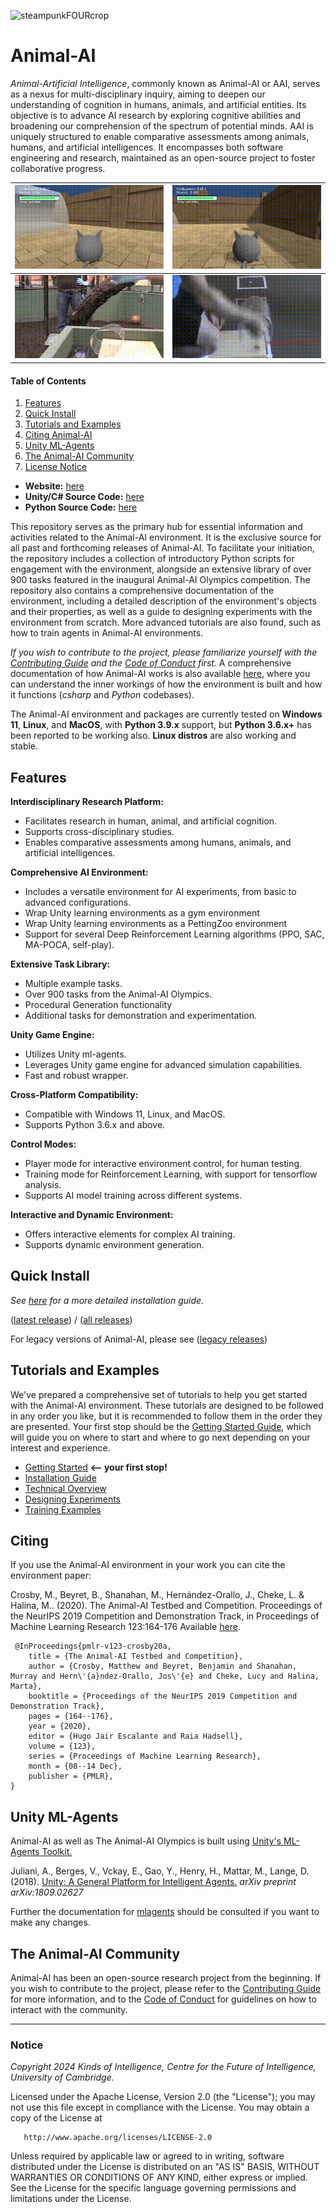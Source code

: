 ![steampunkFOURcrop](https://github.com/Kinds-of-Intelligence-CFI/animal-ai/assets/65875290/df798f4a-cb2c-416f-a150-093b9382a621)

# Animal-AI

*Animal-Artificial Intelligence*, commonly known as Animal-AI or AAI, serves as a nexus for multi-disciplinary inquiry, aiming to deepen our understanding of cognition in humans, animals, and artificial entities. Its objective is to advance AI research by exploring cognitive abilities and broadening our comprehension of the spectrum of potential minds. AAI is uniquely structured to enable comparative assessments among animals, humans, and artificial intelligences. It encompasses both software engineering and research, maintained as an open-source project to foster collaborative progress.

| ![](project\figs\agent-cyl-fail.gif) | ![](project\figs\agent-cyl-pass.gif) |
|---|---|
| ![](project\figs\animal-cyl-fail.gif) | ![](project\figs\animal-cyl-pass.gif) |


#### Table of Contents
1. [Features](#features)
2. [Quick Install](#quick-install)
3. [Tutorials and Examples](#tutorials-and-examples)
4. [Citing Animal-AI](#citing-animal-ai)
5. [Unity ML-Agents](#unity-ml-agents)
6. [The Animal-AI Community](#the-animal-ai-community)
7. [License Notice](#license-notice)

- **Website:** [here](https://animalai.org/)
- **Unity/C# Source Code:** [here](https://github.com/Kinds-of-Intelligence-CFI/animal-ai-unity-project)
- **Python Source Code:** [here](https://github.com/Kinds-of-Intelligence-CFI/animal-ai-package/tree/main/animalai)

This repository serves as the primary hub for essential information and activities related to the Animal-AI environment. It is the exclusive source for all past and forthcoming releases of Animal-AI. To facilitate your initiation, the repository includes a collection of introductory Python scripts for engagement with the environment, alongside an extensive library of over 900 tasks featured in the inaugural Animal-AI Olympics competition. The repository also contains a comprehensive documentation of the environment, including a detailed description of the environment's objects and their properties, as well as a guide to designing experiments with the environment from scratch. More advanced tutorials are also found, such as how to train agents in Animal-AI environments. 

_If you wish to contribute to the project, please familiarize yourself with the [Contributing Guide](contributing.md) and the [Code of Conduct](codeOfConduct.md) first._ A comprehensive documentation of how Animal-AI works is also available [here](docs/howitallworks.md), where you can understand the inner workings of how the environment is built and how it functions (_csharp_ and _Python_ codebases).

The Animal-AI environment and packages are currently tested on **Windows 11**, **Linux**, and **MacOS**, with **Python 3.9.x** support, but **Python 3.6.x+** has been reported to be working also. **Linux distros** are also working and stable. 


## Features

**Interdisciplinary Research Platform:**
- Facilitates research in human, animal, and artificial cognition.
- Supports cross-disciplinary studies.
- Enables comparative assessments among humans, animals, and artificial intelligences.

**Comprehensive AI Environment:**
- Includes a versatile environment for AI experiments, from basic to advanced configurations.
- Wrap Unity learning environments as a gym environment
- Wrap Unity learning environments as a PettingZoo environment
- Support for several Deep Reinforcement Learning algorithms (PPO, SAC, MA-POCA, self-play).

**Extensive Task Library:**
- Multiple example tasks.
- Over 900 tasks from the Animal-AI Olympics.
- Procedural Generation functionality
- Additional tasks for demonstration and experimentation.

**Unity Game Engine:**
- Utilizes Unity ml-agents.
- Leverages Unity game engine for advanced simulation capabilities.
- Fast and robust wrapper.

**Cross-Platform Compatibility:**
- Compatible with Windows 11, Linux, and MacOS.
- Supports Python 3.6.x and above.

**Control Modes:**
- Player mode for interactive environment control, for human testing.
- Training mode for Reinforcement Learning, with support for tensorflow analysis.
- Supports AI model training across different systems.

**Interactive and Dynamic Environment:**
- Offers interactive elements for complex AI training.
- Supports dynamic environment generation.


## Quick Install

*See [here](docs\installation\InstallationGuide.md) for a more detailed installation guide.*

([latest release](https://github.com/Kinds-of-Intelligence-CFI/animal-ai/releases/tag/v3.1.4)) / ([all releases](https://github.com/Kinds-of-Intelligence-CFI/animal-ai/releases))

For legacy versions of Animal-AI, please see ([legacy releases](project\AAIVersionsArchive.md))


## Tutorials and Examples

We've prepared a comprehensive set of tutorials to help you get started with the Animal-AI environment. These tutorials are designed to be followed in any order you like, but it is recommended to follow them in the order they are presented. Your first stop should be the [Getting Started Guide](docs\installation\QuickStart.md), which will guide you on where to start and where to go next depending on your interest and experience.

- [Getting Started](docs\installation\QuickStart.md) **<-- your first stop!**
- [Installation Guide](docs\installation\InstallationGuide.md)
- [Technical Overview](docs\technicalOverview.md)
- [Designing Experiments](docs\configGuide\Arena-Environment-Guide.md)
- [Training Examples](docs/training.md)


## Citing

If you use the Animal-AI environment in your work you can cite the environment paper:

 Crosby, M., Beyret, B., Shanahan, M., Hernández-Orallo, J., Cheke, L. & Halina, M.. (2020). The Animal-AI Testbed and Competition. Proceedings of the NeurIPS 2019 Competition and Demonstration Track, in Proceedings of Machine Learning Research 123:164-176 Available [here](http://proceedings.mlr.press/v123/crosby20a.html).
```
 @InProceedings{pmlr-v123-crosby20a, 
    title = {The Animal-AI Testbed and Competition}, 
    author = {Crosby, Matthew and Beyret, Benjamin and Shanahan, Murray and Hern\'{a}ndez-Orallo, Jos\'{e} and Cheke, Lucy and Halina, Marta}, 
    booktitle = {Proceedings of the NeurIPS 2019 Competition and Demonstration Track}, 
    pages = {164--176}, 
    year = {2020}, 
    editor = {Hugo Jair Escalante and Raia Hadsell}, 
    volume = {123}, 
    series = {Proceedings of Machine Learning Research}, 
    month = {08--14 Dec}, 
    publisher = {PMLR}, 
} 
```


## Unity ML-Agents

Animal-AI as well as The Animal-AI Olympics is built using [Unity's ML-Agents Toolkit.](https://github.com/Unity-Technologies/ml-agents)

Juliani, A., Berges, V., Vckay, E., Gao, Y., Henry, H., Mattar, M., Lange, D. (2018). [Unity: A General Platform for Intelligent Agents.](https://arxiv.org/abs/1809.02627) *arXiv preprint arXiv:1809.02627*

Further the documentation for [mlagents](https://github.com/Unity-Technologies/ml-agents) should be consulted if you want to make any changes.


## The Animal-AI Community 

Animal-AI has been an open-source research project from the beginning. If you wish to contribute to the project, please refer to the [Contributing Guide](contributing.md) for more information, and to the [Code of Conduct](codeOfConduct.md) for guidelines on how to interact with the community. 


---
### Notice

   _Copyright 2024 Kinds of Intelligence, Centre for the Future of Intelligence, University of Cambridge._
   
   Licensed under the Apache License, Version 2.0 (the "License");
   you may not use this file except in compliance with the License.
   You may obtain a copy of the License at

       http://www.apache.org/licenses/LICENSE-2.0

   Unless required by applicable law or agreed to in writing, software
   distributed under the License is distributed on an "AS IS" BASIS,
   WITHOUT WARRANTIES OR CONDITIONS OF ANY KIND, either express or implied.
   See the License for the specific language governing permissions and
   limitations under the License.
